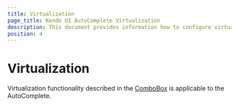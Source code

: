 ```yaml
---
title: Virtualization
page_title: Kendo UI AutoComplete Virtualization
description: This document provides information how to configure virtualization in Kendo UI AutoComplete
position: 4
---
```


# Virtualization

Virtualization functionality described in the [ComboBox](/web/combobox/virtualization) is applicable to the AutoComplete.
